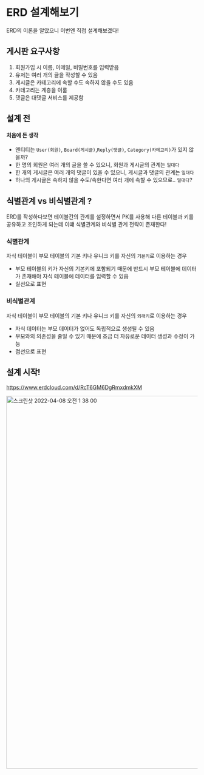 # ERD 설계해보기

ERD의 이론을 알았으니 이번엔 직접 설계해보겠다!

## 게시판 요구사항

1. 회원가입 시 이름, 이메일, 비밀번호를 입력받음
2. 유저는 여러 개의 글을 작성할 수 있음
3. 게시글은 카테고리에 속할 수도 속하지 않을 수도 있음
4. 카테고리는 계층을 이룸
5. 댓글은 대댓글 서비스를 제공함

## 설계 전

#### 처음에 든 생각

* 엔티티는 ```User(회원)```, ```Board(게시글)```,```Reply(댓글)```, ```Category(카테고리)```가 있지 않을까?
* 한 명의 회원은 여러 개의 글을 쓸 수 있으니, 회원과 게시글의 관계는 ```일대다```
* 한 개의 게시글은 여러 개의 댓글이 있을 수 있으니, 게시글과 댓글의 관계는 ```일대다```
* 하나의 게시글은 속하지 않을 수도/속한다면 여러 개에 속할 수 있으므로.. ```일대다```?

## 식별관계 vs 비식별관계 ?

ERD를 작성하다보면 테이블간의 관계를 설정하면서 PK를 사용해 다른 테이블과 키를 공유하고 조인하게 되는데
이떄 식별관계와 비식별 관계 전략이 존재한다!

### 식별관계

자식 테이블이 부모 테이블의 기본 키나 유니크 키를 자신의 ```기본키```로 이용하는 경우
* 부모 테이블의 키가 자신의 기본키에 포함되기 때문에 반드시 부모 테이블에 데이터가 존재해야 자식 테이블에 데이터를 입력할 수 있음
* 실선으로 표현

### 비식별관계 

자식 테이블이 부모 테이블의 기본 키나 유니크 키를 자신의 ```외래키```로 이용하는 경우
* 자식 데이터는 부모 데이터가 없어도 독립적으로 생성될 수 있음
* 부모와의 의존성을 줄일 수 있기 때문에 조금 더 자유로운 데이터 생성과 수정이 가능
* 점선으로 표현

## 설계 시작!

https://www.erdcloud.com/d/RcT6GM6DgRmxdmkXM

<img width="983" alt="스크린샷 2022-04-08 오전 1 38 00" src="https://user-images.githubusercontent.com/97823928/162253709-ed49be6d-a463-47ae-a32f-a662557e3009.png">
